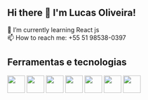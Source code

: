 ## Hi there 👋 I'm Lucas Oliveira!

🌱 I’m currently learning React js <br />
📫 How to reach me: +55 51 98538-0397

## Ferramentas e tecnologias <br />

<img src="https://cdn.jsdelivr.net/gh/devicons/devicon@latest/icons/html5/html5-original.svg" width="40" height="40"/>
          
<img src="https://cdn.jsdelivr.net/gh/devicons/devicon@latest/icons/css3/css3-original-wordmark.svg" width="40" height="40"/>
          
<img src="https://cdn.jsdelivr.net/gh/devicons/devicon@latest/icons/javascript/javascript-plain.svg" width="40" height="40"/>

<img src="https://cdn.jsdelivr.net/gh/devicons/devicon@latest/icons/bootstrap/bootstrap-original-wordmark.svg" width="40" height="40"/>

<img src="https://cdn.jsdelivr.net/gh/devicons/devicon@latest/icons/react/react-original-wordmark.svg" width="40" height="40"/>

<img src="https://cdn.jsdelivr.net/gh/devicons/devicon@latest/icons/typescript/typescript-plain.svg" width="40" height="40"/>

<img src="https://cdn.jsdelivr.net/gh/devicons/devicon@latest/icons/github/github-original-wordmark.svg" width="40" height="40"/>
                    
                              
<!--
**lucasogux/lucasogux** is a ✨ _special_ ✨ repository because its `README.md` (this file) appears on your GitHub profile.

Here are some ideas to get you started:

- 🔭 I’m currently working on ...
- 🌱 I’m currently learning ...
- 👯 I’m looking to collaborate on ...
- 🤔 I’m looking for help with ...
- 💬 Ask me about ...
- 📫 How to reach me: ...
- 😄 Pronouns: ...
- ⚡ Fun fact: ...
-->
